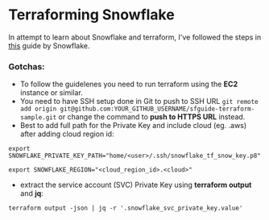# Terraforming Snowflake

In attempt to learn about Snowflake and terraform, I've followed the steps in [this](https://quickstarts.snowflake.com/guide/terraforming_snowflake/index.html) guide by Snowflake.

### Gotchas: ###

- To follow the guidelenes you need to run terraform using the **EC2** instance or similar.
- You need to have SSH setup done in Git to push to SSH URL `git remote add origin git@github.com:YOUR_GITHUB_USERNAME/sfguide-terraform-sample.git` or change the command to **push to HTTPS URL** instead.
- Best to add full path for the Private Key and include cloud (eg. .aws) after adding cloud region id:

`export SNOWFLAKE_PRIVATE_KEY_PATH="home/<user>/.ssh/snowflake_tf_snow_key.p8"`

`export SNOWFLAKE_REGION="<cloud_region_id>.<cloud>"`

- extract the service account (SVC) Private Key using **terraform output** and **jq**:

`terraform output -json | jq -r '.snowflake_svc_private_key.value'`
